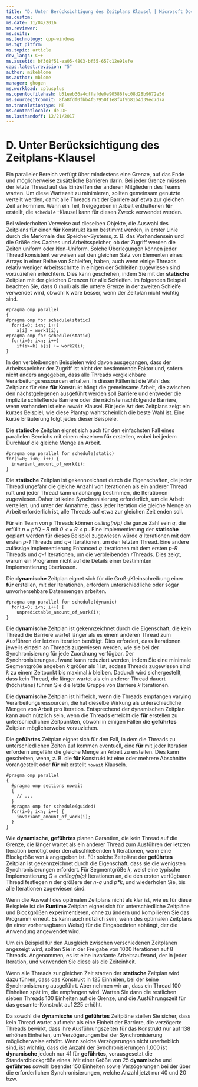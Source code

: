 ```yaml
---
title: "D. Unter Berücksichtigung des Zeitplans Klausel | Microsoft Docs"
ms.custom: 
ms.date: 11/04/2016
ms.reviewer: 
ms.suite: 
ms.technology: cpp-windows
ms.tgt_pltfrm: 
ms.topic: article
dev_langs: C++
ms.assetid: bf3d8f51-ea05-4803-bf55-657c12e91efe
caps.latest.revision: "5"
author: mikeblome
ms.author: mblome
manager: ghogen
ms.workload: cplusplus
ms.openlocfilehash: b51eeb36a4cffafde0e90586fec08d28b9672e5d
ms.sourcegitcommit: 8fa8fdf0fbb4f57950f1e8f4f9b81b4d39ec7d7a
ms.translationtype: MT
ms.contentlocale: de-DE
ms.lasthandoff: 12/21/2017
---
```

# <a name="d-using-the-schedule-clause"></a>D. Unter Berücksichtigung des Zeitplans-Klausel
Ein paralleler Bereich verfügt über mindestens eine Grenze, auf das Ende und möglicherweise zusätzliche Barrieren darin. Bei jeder Grenze müssen der letzte Thread auf das Eintreffen der anderen Mitgliedern des Teams warten. Um diese Wartezeit zu minimieren, sollten gemeinsam genutzte verteilt werden, damit alle Threads mit der Barriere auf etwa zur gleichen Zeit ankommen. Wenn ein Teil, freigegeben in Arbeit enthaltenen **für** erstellt, die `schedule` -Klausel kann für diesen Zweck verwendet werden.  
  
 Bei wiederholten Verweise auf dieselben Objekte, die Auswahl des Zeitplans für einen **für** Konstrukt kann bestimmt werden, in erster Linie durch die Merkmale des Speicher-Systems, z. B. das Vorhandensein und die Größe des Caches und Arbeitsspeicher, ob der Zugriff werden die Zeiten uniform oder Non-Uniform. Solche Überlegungen können jeder Thread konsistent verweisen auf den gleichen Satz von Elementen eines Arrays in einer Reihe von Schleifen, haben, auch wenn einige Threads relativ weniger Arbeitsschritte in einigen der Schleifen zugewiesen sind vorzuziehen erleichtern. Dies kann geschehen, indem Sie mit der **statische** Zeitplan mit der gleichen Grenzen für alle Schleifen. Im folgenden Beispiel beachten Sie, dass 0 (null) als die untere Grenze in der zweiten Schleife verwendet wird, obwohl **k** wäre besser, wenn der Zeitplan nicht wichtig sind.  
  
```  
#pragma omp parallel  
{  
#pragma omp for schedule(static)  
  for(i=0; i<n; i++)  
    a[i] = work1(i);  
#pragma omp for schedule(static)  
  for(i=0; i<n; i++)  
    if(i>=k) a[i] += work2(i);  
}  
```  
  
 In den verbleibenden Beispielen wird davon ausgegangen, dass der Arbeitsspeicher der Zugriff ist nicht der bestimmende Faktor und, sofern nicht anders angegeben, dass alle Threads vergleichbare Verarbeitungsressourcen erhalten. In diesen Fällen ist die Wahl des Zeitplans für eine **für** Konstrukt hängt die gemeinsame Arbeit, die zwischen den nächstgelegenen ausgeführt werden soll Barriere und entweder die implizite schließende Barriere oder die nächste nachfolgende Barriere, wenn vorhanden ist eine `nowait` Klausel. Für jede Art des Zeitplans zeigt ein kurzes Beispiel, wie diese Plantyp wahrscheinlich die beste Wahl ist. Eine kurze Erläuterung folgt jedes dieser Beispiele.  
  
 Die **statische** Zeitplan eignet sich auch für den einfachsten Fall eines parallelen Bereichs mit einem einzelnen **für** erstellen, wobei bei jedem Durchlauf die gleiche Menge an Arbeit.  
  
```  
#pragma omp parallel for schedule(static)  
for(i=0; i<n; i++) {  
  invariant_amount_of_work(i);  
}  
```  
  
 Die **statische** Zeitplan ist gekennzeichnet durch die Eigenschaften, die jeder Thread ungefähr die gleiche Anzahl von Iterationen als ein anderer Thread ruft und jeder Thread kann unabhängig bestimmen, die Iterationen zugewiesen. Daher ist keine Synchronisierung erforderlich, um die Arbeit verteilen, und unter der Annahme, dass jeder Iteration die gleiche Menge an Arbeit erforderlich ist, alle Threads auf etwa zur gleichen Zeit enden soll.  
  
 Für ein Team von `p` Threads können *ceiling(n/p)* die ganze Zahl sein *q*, die erfüllt *n = p\*Q - R* mit *0 < = R < p* . Eine Implementierung der **statische** geplant werden für dieses Beispiel zugewiesen würde *q* Iterationen mit dem ersten *p-1* Threads und *q-r* Iterationen, um den letzten Thread.  Eine andere zulässige Implementierung Enhanced *q* Iterationen mit dem ersten *p-R* Threads und *q-1* Iterationen, um die verbleibenden *r*Threads. Dies zeigt, warum ein Programm nicht auf die Details einer bestimmten Implementierung überlassen.  
  
 Die **dynamische** Zeitplan eignet sich für die Groß-/Kleinschreibung einer **für** erstellen, mit der Iterationen, erfordern unterschiedliche oder sogar unvorhersehbare Datenmengen arbeiten.  
  
```  
#pragma omp parallel for schedule(dynamic)  
  for(i=0; i<n; i++) {  
    unpredictable_amount_of_work(i);  
}  
```  
  
 Die **dynamische** Zeitplan ist gekennzeichnet durch die Eigenschaft, die kein Thread die Barriere wartet länger als es einem anderen Thread zum Ausführen der letzten Iteration benötigt. Dies erfordert, dass Iterationen jeweils einzeln an Threads zugewiesen werden, wie sie bei der Synchronisierung für jede Zuordnung verfügbar. Der Synchronisierungsaufwand kann reduziert werden, indem Sie eine minimale Segmentgröße angeben *k* größer als 1 ist, sodass Threads zugewiesen sind *k* zu einem Zeitpunkt bis maximal *k* bleiben. Dadurch wird sichergestellt, dass kein Thread, die länger wartet als ein anderer Thread dauert (höchstens) führen Sie die letzte Gruppe von Barriere *k* Iterationen.  
  
 Die **dynamische** Zeitplan ist hilfreich, wenn die Threads empfangen varying Verarbeitungsressourcen, die hat dieselbe Wirkung als unterschiedliche Mengen von Arbeit pro Iteration. Entsprechend der dynamischen Zeitplan kann auch nützlich sein, wenn die Threads erreicht die **für** erstellen zu unterschiedlichen Zeitpunkten, obwohl in einigen Fällen die **geführtes** Zeitplan möglicherweise vorzuziehen.  
  
 Die **geführtes** Zeitplan eignet sich für den Fall, in dem die Threads zu unterschiedlichen Zeiten auf kommen eventuell, eine **für** mit jeder Iteration erfordern ungefähr die gleiche Menge an Arbeit zu erstellen. Dies kann geschehen, wenn, z. B. die **für** Konstrukt ist eine oder mehrere Abschnitte vorangestellt oder **für** mit erstellt `nowait` Klauseln.  
  
```  
#pragma omp parallel  
{  
  #pragma omp sections nowait  
  {  
    // ...  
  }  
  #pragma omp for schedule(guided)  
  for(i=0; i<n; i++) {  
    invariant_amount_of_work(i);  
  }  
}  
```  
  
 Wie **dynamische**, **geführtes** planen Garantien, die kein Thread auf die Grenze, die länger wartet als ein anderer Thread zum Ausführen der letzten Iteration benötigt oder den abschließenden *k* Iterationen, wenn eine Blockgröße von *k* angegeben ist. Für solche Zeitpläne der **geführtes** Zeitplan ist gekennzeichnet durch die Eigenschaft, dass sie die wenigsten Synchronisierungen erfordert. Für Segmentgröße *k*, weist eine typische Implementierung *Q = ceiling(n/p)* Iterationen an, die den ersten verfügbaren Thread festlegen  *n*  der größere der *n-q* und *p\*k*, und wiederholen Sie, bis alle Iterationen zugewiesen sind.  
  
 Wenn die Auswahl des optimalen Zeitplans nicht als klar ist, wie es für diese Beispiele ist die **Runtime** Zeitplan eignet sich für unterschiedliche Zeitpläne und Blockgrößen experimentieren, ohne zu ändern und kompilieren Sie das Programm erneut. Es kann auch nützlich sein, wenn des optimalen Zeitplans (in einer vorhersagbaren Weise) für die Eingabedaten abhängt, der die Anwendung angewendet wird.  
  
 Um ein Beispiel für den Ausgleich zwischen verschiedenen Zeitplänen angezeigt wird, sollten Sie in der Freigabe von 1000 Iterationen auf 8 Threads. Angenommen, es ist eine invariante Arbeitsaufwand, der in jeder Iteration, und verwenden Sie diese als die Zeiteinheit.  
  
 Wenn alle Threads zur gleichen Zeit starten der **statische** Zeitplan wird dazu führen, dass das Konstrukt in 125 Einheiten, bei der keine Synchronisierung ausgeführt. Aber nehmen wir an, dass ein Thread 100 Einheiten spät im, die empfangen wird. Warten Sie dann die restlichen sieben Threads 100 Einheiten auf die Grenze, und die Ausführungszeit für das gesamte-Konstrukt auf 225 erhöht.  
  
 Da sowohl die **dynamische** und **geführtes** Zeitpläne stellen Sie sicher, dass kein Thread wartet auf mehr als eine Einheit der Barriere, die verzögerte Threads bewirkt, dass ihre Ausführungszeiten für das Konstrukt nur auf 138 erhöhen Einheiten, um Verzögerungen bei der Synchronisierung möglicherweise erhöht. Wenn solche Verzögerungen nicht unerheblich sind, ist wichtig, dass die Anzahl der Synchronisierungen 1.000 ist **dynamische** jedoch nur 41 für **geführtes**, vorausgesetzt die Standardblockgröße eines. Mit einer Größe von 25 **dynamische** und **geführtes** sowohl beendet 150 Einheiten sowie Verzögerungen bei der über die erforderlichen Synchronisierungen, welche Anzahl jetzt nur 40 und 20 bzw.